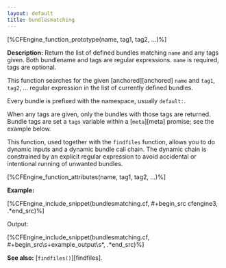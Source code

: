```yaml
---
layout: default
title: bundlesmatching
---
```


[%CFEngine_function_prototype(name, tag1, tag2, ...)%]

**Description:** Return the list of defined bundles matching `name` and any
tags given. Both bundlename and tags are regular expressions. `name` is
required, tags are optional.

This function searches for the given [anchored][anchored] `name` and `tag1`,
`tag2`, ... regular expression in the list of currently defined bundles.

Every bundle is prefixed with the namespace, usually `default:`.

When any tags are given, only the bundles with those tags are
returned.  Bundle tags are set a `tags` variable within a [`meta`][meta]
promise; see the example below.

This function, used together with the `findfiles` function, allows you
to do dynamic inputs and a dynamic bundle call chain.  The dynamic
chain is constrained by an explicit regular expression to avoid
accidental or intentional running of unwanted bundles.

[%CFEngine_function_attributes(name, tag1, tag2, ...)%]

**Example:**

[%CFEngine_include_snippet(bundlesmatching.cf, #\+begin_src cfengine3, .*end_src)%]

Output:

[%CFEngine_include_snippet(bundlesmatching.cf, #\+begin_src\s+example_output\s*, .*end_src)%]

**See also:** [`findfiles()`][findfiles].
